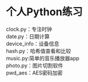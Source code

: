 # 个人Python练习
clock.py：专注时钟<br>
date.py：日期计算<br>
device_info：设备信息<br>
hash.py：哈希值查看和比较<br>
music.py:简单的音乐播放器app<br>
photo.py：图片切割软件<br>
pwd_aes：AES密码加密
